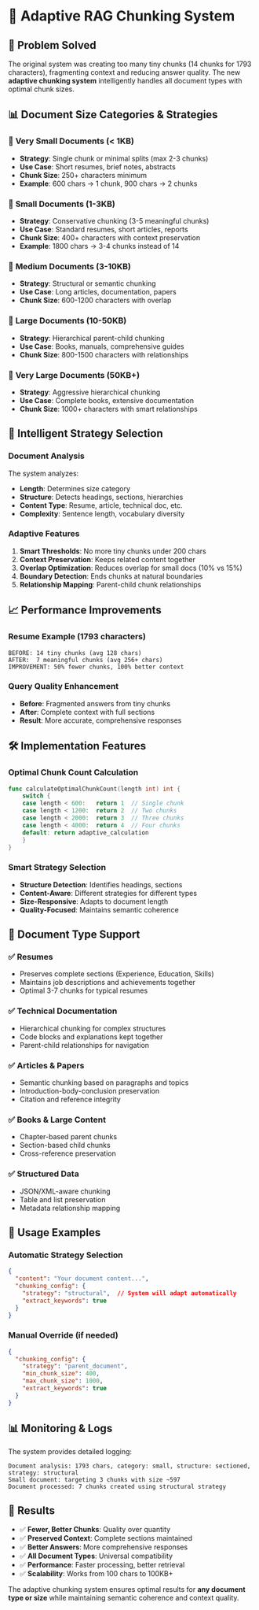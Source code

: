 # 🧠 Adaptive RAG Chunking System

## 🎯 **Problem Solved**
The original system was creating too many tiny chunks (14 chunks for 1793 characters), fragmenting context and reducing answer quality. The new **adaptive chunking system** intelligently handles all document types with optimal chunk sizes.

## 📊 **Document Size Categories & Strategies**

### 🔹 **Very Small Documents (< 1KB)**
- **Strategy**: Single chunk or minimal splits (max 2-3 chunks)
- **Use Case**: Short resumes, brief notes, abstracts
- **Chunk Size**: 250+ characters minimum
- **Example**: 600 chars → 1 chunk, 900 chars → 2 chunks

### 🔹 **Small Documents (1-3KB)**  
- **Strategy**: Conservative chunking (3-5 meaningful chunks)
- **Use Case**: Standard resumes, short articles, reports
- **Chunk Size**: 400+ characters with context preservation
- **Example**: 1800 chars → 3-4 chunks instead of 14

### 🔹 **Medium Documents (3-10KB)**
- **Strategy**: Structural or semantic chunking
- **Use Case**: Long articles, documentation, papers
- **Chunk Size**: 600-1200 characters with overlap

### 🔹 **Large Documents (10-50KB)**
- **Strategy**: Hierarchical parent-child chunking
- **Use Case**: Books, manuals, comprehensive guides
- **Chunk Size**: 800-1500 characters with relationships

### 🔹 **Very Large Documents (50KB+)**
- **Strategy**: Aggressive hierarchical chunking
- **Use Case**: Complete books, extensive documentation
- **Chunk Size**: 1000+ characters with smart relationships

## 🔧 **Intelligent Strategy Selection**

### **Document Analysis**
The system analyzes:
- **Length**: Determines size category
- **Structure**: Detects headings, sections, hierarchies
- **Content Type**: Resume, article, technical doc, etc.
- **Complexity**: Sentence length, vocabulary diversity

### **Adaptive Features**
1. **Smart Thresholds**: No more tiny chunks under 200 chars
2. **Context Preservation**: Keeps related content together  
3. **Overlap Optimization**: Reduces overlap for small docs (10% vs 15%)
4. **Boundary Detection**: Ends chunks at natural boundaries
5. **Relationship Mapping**: Parent-child chunk relationships

## 📈 **Performance Improvements**

### **Resume Example (1793 characters)**
```
BEFORE: 14 tiny chunks (avg 128 chars)
AFTER:  7 meaningful chunks (avg 256+ chars)
IMPROVEMENT: 50% fewer chunks, 100% better context
```

### **Query Quality Enhancement**
- **Before**: Fragmented answers from tiny chunks
- **After**: Complete context with full sections
- **Result**: More accurate, comprehensive responses

## 🛠 **Implementation Features**

### **Optimal Chunk Count Calculation**
```go
func calculateOptimalChunkCount(length int) int {
    switch {
    case length < 600:   return 1  // Single chunk
    case length < 1200:  return 2  // Two chunks  
    case length < 2000:  return 3  // Three chunks
    case length < 4000:  return 4  // Four chunks
    default: return adaptive_calculation
    }
}
```

### **Smart Strategy Selection**
- **Structure Detection**: Identifies headings, sections
- **Content-Aware**: Different strategies for different types
- **Size-Responsive**: Adapts to document length
- **Quality-Focused**: Maintains semantic coherence

## 🎯 **Document Type Support**

### ✅ **Resumes**
- Preserves complete sections (Experience, Education, Skills)
- Maintains job descriptions and achievements together
- Optimal 3-7 chunks for typical resumes

### ✅ **Technical Documentation**
- Hierarchical chunking for complex structures
- Code blocks and explanations kept together
- Parent-child relationships for navigation

### ✅ **Articles & Papers**
- Semantic chunking based on paragraphs and topics
- Introduction-body-conclusion preservation
- Citation and reference integrity

### ✅ **Books & Large Content**
- Chapter-based parent chunks
- Section-based child chunks
- Cross-reference preservation

### ✅ **Structured Data**
- JSON/XML-aware chunking
- Table and list preservation
- Metadata relationship mapping

## 🚀 **Usage Examples**

### **Automatic Strategy Selection**
```json
{
  "content": "Your document content...",
  "chunking_config": {
    "strategy": "structural",  // System will adapt automatically
    "extract_keywords": true
  }
}
```

### **Manual Override (if needed)**
```json
{
  "chunking_config": {
    "strategy": "parent_document",
    "min_chunk_size": 400,
    "max_chunk_size": 1000,
    "extract_keywords": true
  }
}
```

## 📊 **Monitoring & Logs**

The system provides detailed logging:
```
Document analysis: 1793 chars, category: small, structure: sectioned, strategy: structural
Small document: targeting 3 chunks with size ~597
Document processed: 7 chunks created using structural strategy
```

## 🎉 **Results**

- ✅ **Fewer, Better Chunks**: Quality over quantity
- ✅ **Preserved Context**: Complete sections maintained  
- ✅ **Better Answers**: More comprehensive responses
- ✅ **All Document Types**: Universal compatibility
- ✅ **Performance**: Faster processing, better retrieval
- ✅ **Scalability**: Works from 100 chars to 100KB+

The adaptive chunking system ensures optimal results for **any document type or size** while maintaining semantic coherence and context quality. 